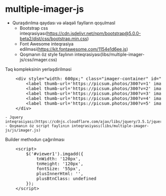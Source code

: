# multiple-imager-js

- Quraşdırılma qaydası və əlaqəli faylların qoşulmasl
    - Bootstrap css inteqrasiyası(https://cdn.jsdelivr.net/npm/bootstrap@5.0.0-beta2/dist/css/bootstrap.min.css)
    - Font Awesome inteqrasiya edilməsi(https://kit.fontawesome.com/1154e1d6ee.js)
    - Qoşmanın öz style faylının inteqrasiyası(libs/multiple-imager-js/css/imager.css)

<p>
    Təq kompleksinin yerləşdirilməsi
</p>

<pre>
    &lt;div style="width: 600px;" class="imager-container" id="viewer1" name="files"&gt;
        &lt;label thumb-url='https://picsum.photos/300?v=1' image-id="1" checked="true"&gt;&lt;/label&gt;
        &lt;label thumb-url='https://picsum.photos/300?v=2' image-id="2"&gt;&lt;/label&gt;
        &lt;label thumb-url='https://picsum.photos/300?v=3' image-id="3"&gt;&lt;/label&gt;
        &lt;label thumb-url='https://picsum.photos/300?v=4' image-id="4"&gt;&lt;/label&gt;
        &lt;label thumb-url='https://picsum.photos/300?v=5' image-id="5"&gt;&lt;/label&gt;
    &lt;/div&gt;
</pre>

    - Jquery inteqrasiyası(https://cdnjs.cloudflare.com/ajax/libs/jquery/3.5.1/jquery.min.js)
    - Qoşmanın öz script faylının inteqrasiyası(libs/multiple-imager-js/js/imager.js)

<p>
    Builder methodun çağırılması
</p>

<pre>
    &lt;script&gt;
        $('#viewer1').imgadd({
            tnWidth: '120px',
            tnHeight: '120px',
            fontSize: '55px',
            plusInnerHtml: '',
            plusBtnClass: undefined
        });
    &lt;/script&gt;
</pre>

